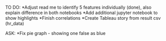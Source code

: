 TO DO:
*Adjust read me to identify 5 features individually (done), also explain difference in both notebooks
*Add additional jupyter notebook to show highlights
*Finish correlations
*Create Tableau story from result csv (hr_data)

ASK:
*Fix pie graph - showing one false as blue